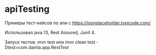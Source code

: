 # apiTesting

Примеры тест-кейсов по апи с https://jsonplaceholder.typicode.com/

Использовал java 13, Rest Assured, Junit 4.

Запуск тестов: mvn test или  mvn clean test -Dtest=com.danila.app.RestTest
